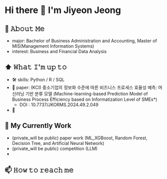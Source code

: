 # Hi there 👋   I'm Jiyeon Jeong

## 📖 𝙰𝚋𝚘𝚞𝚝 𝙼𝚎
- major: Bachelor of Business Administration and Accounting, Master of MIS(Management Information Systems)
- interest: Business and Financial Data Analysis

## ⬆ 𝚆𝚑𝚊𝚝 𝙸'𝚖 𝚞𝚙 𝚝𝚘
- 🛠️ skills: Python / R / SQL
- 📃 paper: (KCI) 중소기업의 정보화 수준에 따른 비즈니스 프로세스 효율성 예측: 머신러닝 기반 분류 모델 (Machine-learning-based Prediction Model of Business Process Efficiency based on Informatization Level of SMEs*)
  -  DOI : 10.7737/JKORMS.2024.49.2.049
- 🎯 


## 🔔 My Currently Work
- (private_will be public) paper work (ML_XGBoost, Random Forest, Decision Tree, and Artificial Neural Network)
- (private_will be public) competition (LLM)
- 

## 📫 𝙷𝚘𝚠 𝚝𝚘 𝚛𝚎𝚊𝚌𝚑 𝚖𝚎


<!--
**JiyeonJeong02/JiyeonJeong02** is a ✨ _special_ ✨ repository because its `README.md` (this file) appears on your GitHub profile.

Here are some ideas to get you started:

- 🔭 I’m currently working on ...
- 🌱 I’m currently learning ...
- 👯 I’m looking to collaborate on ...
- 🤔 I’m looking for help with ...
- 💬 Ask me about ...
- 📫 How to reach me: ...
- 😄 Pronouns: ...
- ⚡ Fun fact: ...
-->
